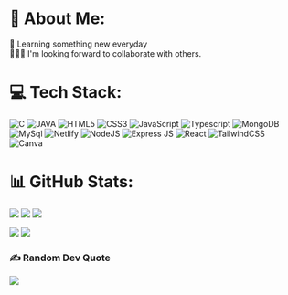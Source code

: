 # 💫 About Me:
🌱 Learning something new everyday <br> 👨🏻‍💻 I'm looking forward to collaborate with others.

# 💻 Tech Stack:
![C](https://img.shields.io/badge/c-%2300599C.svg?style=for-the-badge&logo=c&logoColor=white)  ![JAVA](https://img.shields.io/badge/Java-ED8B00?style=for-the-badge&logo=openjdk&logoColor=white) ![HTML5](https://img.shields.io/badge/html5-%23E34F26.svg?style=for-the-badge&logo=html5&logoColor=white) ![CSS3](https://img.shields.io/badge/css3-%231572B6.svg?style=for-the-badge&logo=css3&logoColor=white) ![JavaScript](https://img.shields.io/badge/javascript-%23323330.svg?style=for-the-badge&logo=javascript&logoColor=%23F7DF1E) ![Typescript](https://img.shields.io/badge/TypeScript-007ACC?style=for-the-badge&logo=typescript&logoColor=white)  ![MongoDB](https://img.shields.io/badge/mongodb-001E2B?style=for-the-badge&logo=mongodb&logoColor=00ED64) ![MySql](https://img.shields.io/badge/MySQL-00000F?style=for-the-badge&logo=mysql&logoColor=white)  ![Netlify](https://img.shields.io/badge/netlify-%23000000.svg?style=for-the-badge&logo=netlify&logoColor=#00C7B7) ![NodeJS](https://img.shields.io/badge/node.js-6DA55F?style=for-the-badge&logo=node.js&logoColor=white) ![Express JS](https://img.shields.io/badge/Express.js-404D59?style=for-the-badge) ![React](https://img.shields.io/badge/react-%2320232a.svg?style=for-the-badge&logo=react&logoColor=%2361DAFB) ![TailwindCSS](https://img.shields.io/badge/tailwindcss-%2338B2AC.svg?style=for-the-badge&logo=tailwind-css&logoColor=white) ![Canva](https://img.shields.io/badge/Canva-%2300C4CC.svg?style=for-the-badge&logo=Canva&logoColor=white)
# 📊 GitHub Stats:
![](http://github-profile-summary-cards.vercel.app/api/cards/profile-details?username=vipulk19778&theme=radical)
![](http://github-profile-summary-cards.vercel.app/api/cards/repos-per-language?username=vipulk19778&theme=moonlight)
![](http://github-profile-summary-cards.vercel.app/api/cards/most-commit-language?username=vipulk19778&theme=moonlight)

![](https://github-readme-stats.vercel.app/api?username=vipulk19778&theme=nightowl&hide_border=false&include_all_commits=false&count_private=false)
![](https://github-readme-streak-stats.herokuapp.com/?user=vipulk19778&theme=nightowl&hide_border=false)<br/>

### ✍️ Random Dev Quote
![](https://quotes-github-readme.vercel.app/api?type=horizontal&theme=radical)
